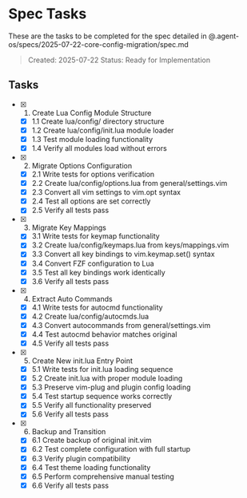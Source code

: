 # Spec Tasks

These are the tasks to be completed for the spec detailed in @.agent-os/specs/2025-07-22-core-config-migration/spec.md

> Created: 2025-07-22
> Status: Ready for Implementation

## Tasks

- [x] 1. Create Lua Config Module Structure
  - [x] 1.1 Create lua/config/ directory structure
  - [x] 1.2 Create lua/config/init.lua module loader
  - [x] 1.3 Test module loading functionality
  - [x] 1.4 Verify all modules load without errors

- [x] 2. Migrate Options Configuration
  - [x] 2.1 Write tests for options verification
  - [x] 2.2 Create lua/config/options.lua from general/settings.vim
  - [x] 2.3 Convert all vim settings to vim.opt syntax
  - [x] 2.4 Test all options are set correctly
  - [x] 2.5 Verify all tests pass

- [x] 3. Migrate Key Mappings
  - [x] 3.1 Write tests for keymap functionality
  - [x] 3.2 Create lua/config/keymaps.lua from keys/mappings.vim
  - [x] 3.3 Convert all key bindings to vim.keymap.set() syntax
  - [x] 3.4 Convert FZF configuration to Lua
  - [x] 3.5 Test all key bindings work identically
  - [x] 3.6 Verify all tests pass

- [x] 4. Extract Auto Commands
  - [x] 4.1 Write tests for autocmd functionality
  - [x] 4.2 Create lua/config/autocmds.lua
  - [x] 4.3 Convert autocommands from general/settings.vim
  - [x] 4.4 Test autocmd behavior matches original
  - [x] 4.5 Verify all tests pass

- [x] 5. Create New init.lua Entry Point
  - [x] 5.1 Write tests for init.lua loading sequence
  - [x] 5.2 Create init.lua with proper module loading
  - [x] 5.3 Preserve vim-plug and plugin config loading
  - [x] 5.4 Test startup sequence works correctly
  - [x] 5.5 Verify all functionality preserved
  - [x] 5.6 Verify all tests pass

- [x] 6. Backup and Transition
  - [x] 6.1 Create backup of original init.vim
  - [x] 6.2 Test complete configuration with full startup
  - [x] 6.3 Verify plugin compatibility
  - [x] 6.4 Test theme loading functionality
  - [x] 6.5 Perform comprehensive manual testing
  - [x] 6.6 Verify all tests pass